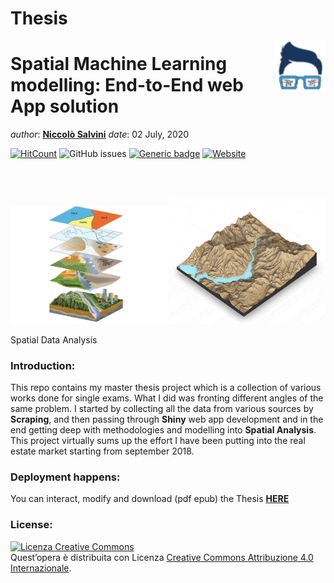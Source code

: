 Thesis
================

<!-- README.md is generated from README.Rmd. Please edit that file - rmarkdown::render('README.Rmd', output_format = 'github_document', output_file = 'README.md') -->

<img src="images/logo.png" align="right" height="80" />

# Spatial Machine Learning modelling: End-to-End web App solution

*author*: **[Niccolò Salvini](https://niccolosalvini.netlify.app/)**
*date*: 02 July,
2020

[![HitCount](http://hits.dwyl.com/NiccoloSalvini/NiccoloSalvini%20/%20Thesis.svg)](http://hits.dwyl.com/NiccoloSalvini/NiccoloSalvini%20/%20Thesis)
<img alt="GitHub issues" src="https://img.shields.io/github/issues-raw/NiccoloSalvini/thesis">
[![Generic
badge](https://img.shields.io/badge/Github%20Pages%20Deploy-PASSING-%3CCOLOR%3E.svg)](https://shields.io/)
[![Website](https://img.shields.io/website-up-down-green-red/https/naereen.github.io.svg)](https://niccolosalvini.github.io/Thesis/)

<br>
<br>

<div class="figure">

<img src="images/spatial.png" alt="Spatial Data Analysis" width="50%" /><img src="images/spatial_visualization.gif" alt="Spatial Data Analysis" width="50%" />

<p class="caption">

Spatial Data Analysis

</p>

</div>

### Introduction:

This repo contains my master thesis project which is a collection of
various works done for single exams. What I did was fronting different
angles of the same problem. I started by collecting all the data from
various sources by **Scraping**, and then passing through **Shiny** web
app development and in the end getting deep with methodologies and
modelling into **Spatial Analysis**. This project virtually sums up the
effort I have been putting into the real estate market starting from
september 2018.

### Deployment happens:

You can interact, modify and download (pdf epub) the Thesis
**[HERE](https://niccolosalvini.github.io/Thesis/)**

### License:

<a rel="license" href="http://creativecommons.org/licenses/by/4.0/"><img alt="Licenza Creative Commons" style="border-width:0" src="https://i.creativecommons.org/l/by/4.0/88x31.png" /></a><br />Quest’opera
è distribuita con Licenza
<a rel="license" href="http://creativecommons.org/licenses/by/4.0/">Creative
Commons Attribuzione 4.0 Internazionale</a>.

